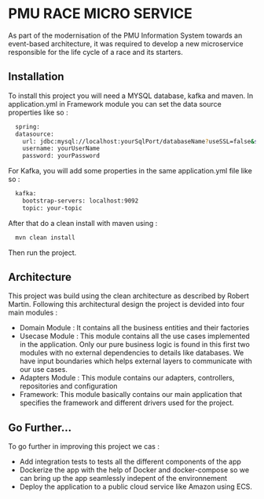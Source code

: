 
# PMU RACE MICRO SERVICE

As part of the modernisation of the PMU Information System towards an event-based architecture, it was required to develop a new microservice responsible for the life cycle of a race and its starters.



## Installation

To install this project you will need a MYSQL database, kafka and maven.
In application.yml in Framework module you can set the data source properties like so :

```bash
  spring:
  datasource:
    url: jdbc:mysql://localhost:yourSqlPort/databaseName?useSSL=false&serverTimezone=UTC
    username: yourUserName
    password: yourPassword
```
For Kafka, you will add some properties in the same application.yml file like so :

```bash
  kafka:
    bootstrap-servers: localhost:9092
    topic: your-topic
```
After that do a clean install with maven using : 
```bash
  mvn clean install
```
Then run the project.

    
## Architecture
This project was build using the clean architecture as described by Robert Martin. Following this architectural design the project is devided into four main modules :
* Domain Module : It contains all the business entities and their factories
* Usecase Module : This module contains all the use cases implemented in the application. Only our pure business logic is found in this first two modules with no external dependencies to details like databases. We have input boundaries which helps external layers to communicate with our use cases.
* Adapters Module  : This module contains our adapters, controllers, repositories and configuration
* Framework: This module basically contains our main application that specifies the framework and different drivers used for the project.
## Go Further...
To go further in improving this project we cas : 
* Add integration tests to tests all the different components of the app 
* Dockerize the app with the help of Docker and docker-compose so we can bring up the app seamlessly indepent of the environnement 
* Deploy the application to a public cloud service like Amazon using ECS. 
